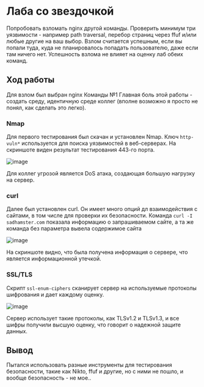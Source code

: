 # Лаба со звездочкой

Попробовать взломать nginx другой команды. Проверить минимум три уязвимости - например path traversal, перебор страниц через ffuf и/или любые другие на ваш выбор.
Взлом считается успешным, если вы попали туда, куда не планировалось попадать пользователю, даже если там ничего нет. Успешность взлома не влияет на оценку лаб обеих команд. 

## Ход работы

Для взлом был выбран nginx Команды №1
Главная боль этой работы - создать среду, идентичную среде коллег (вполне возможно я просто не понял, как сделать это легко).
### Nmap
Для первого тестирования был скачан и установлен Nmap. Ключ `http-vuln*` используется для поиска уязвимостей в веб-серверах. На скриншоте виден результат тестирования 443-го порта.

![image](https://github.com/user-attachments/assets/591a0451-26de-46e2-b3d9-bc591f187c75)

Для коллег угрозой является DoS атака, создающая большую нагрузку на сервер.


### curl

Далее был установлен curl. Он имеет много опций дл взаимодействия с сайтами, в том числе для проверки их безопасности.
Команда `curl -I sadhamster.com` показала информацию о запрашиваемом сайте, а та же команда без параметра вывела содержимое сайта

![image](https://github.com/user-attachments/assets/fee2eeba-7353-4f3f-b78d-53536982a48c)

На скриншоте видно, что была получена информация о сервере, что является информационной утечкой.


### SSL/TLS

Скрипт `ssl-enum-ciphers` сканирует сервер на используемые протоколы шифрования и дает каждому оценку.

![image](https://github.com/user-attachments/assets/a57823a0-3cab-405c-bf05-beb0c7e96416)

Сервер использует такие протоколы, как TLSv1.2 и TLSv1.3, и все шифры получили высшую оценку, что говорит о надежной защите данных.

## Вывод

Пытался использовать разные инструменты для тестирования безопасности, такие как Nikto, ffuf и другие, но с ними не пошло, и вообще безопасность - не мое..
